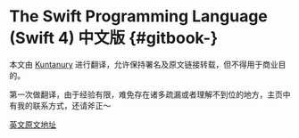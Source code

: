 # The Swift Programming Language \(Swift 4\) 中文版 {#gitbook-}

本文由 [Kuntanury](http://kuntanury.com/) 进行翻译，允许保持署名及原文链接转载，但不得用于商业目的。

第一次做翻译，由于经验有限，难免存在诸多疏漏或者理解不到位的地方，主页中有我的联系方式，还请斧正～

[英文原文地址](https://developer.apple.com/library/content/documentation/Swift/Conceptual/Swift_Programming_Language/index.html)

